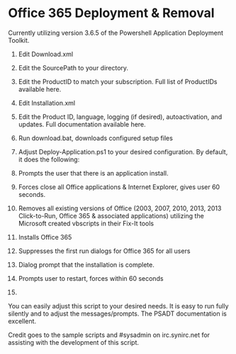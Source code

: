 # Office 365 Deployment & Removal

Currently utilizing version 3.6.5 of the Powershell Application Deployment Toolkit.


1. Edit Download.xml
  1. Edit the SourcePath to your directory.
  2. Edit the ProductID to match your subscription. Full list of ProductIDs available here.

2. Edit Installation.xml
  1. Edit the Product ID, language, logging (if desired), autoactivation, and updates. Full documentation available here.

3. Run download.bat, downloads configured setup files

4. Adjust Deploy-Application.ps1 to your desired configuration. By default, it does the following:
  1. Prompts the user that there is an application install.
  2. Forces close all Office applications & Internet Explorer, gives user 60 seconds.
  3. Removes all existing versions of Office (2003, 2007, 2010, 2013, 2013 Click-to-Run, Office 365 & associated applications) utilizing the Microsoft created vbscripts in their Fix-It tools
  4. Installs Office 365
  5. Suppresses the first run dialogs for Office 365 for all users
  6. Dialog prompt that the installation is complete.
  7. Prompts user to restart, forces within 60 seconds

5. 

You can easily adjust this script to your desired needs. It is easy to run fully silently and to adjust the messages/prompts. The PSADT documentation is excellent. 

Credit goes to the sample scripts and #sysadmin on irc.synirc.net for assisting with the development of this script.

